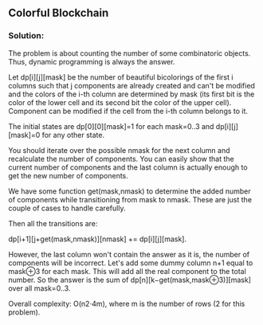 ## Colorful Blockchain

### Solution:

The problem is about counting the number of some combinatoric objects. Thus, dynamic programming is always the answer.

Let dp[i][j][mask] be the number of beautiful bicolorings of the first i columns such that j components are already created and can't be modified and the colors of the i-th column are determined by mask (its first bit is the color of the lower cell and its second bit the color of the upper cell). Component can be modified if the cell from the i-th column belongs to it.

The initial states are dp[0][0][mask]=1 for each mask=0..3 and dp[i][j][mask]=0 for any other state.

You should iterate over the possible nmask for the next column and recalculate the number of components. You can easily show that the current number of components and the last column is actually enough to get the new number of components.

We have some function get(mask,nmask) to determine the added number of components while transitioning from mask to nmask. These are just the couple of cases to handle carefully.

Then all the transitions are:

dp[i+1][j+get(mask,nmask)][nmask] += dp[i][j][mask].

However, the last column won't contain the answer as it is, the number of components will be incorrect. Let's add some dummy column n+1 equal to mask⊕3 for each mask. This will add all the real component to the total number. So the answer is the sum of dp[n][k−get(mask,mask⊕3)][mask] over all mask=0..3.

Overall complexity: O(n2⋅4m), where m is the number of rows (2 for this problem).
